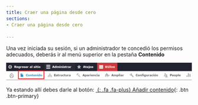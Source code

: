 ```yaml
---
title: Craer una página desde cero
sections:
- Craer una página desde cero

---
```


Una vez iniciada su sesión, si un administrador te concedió los permisos adecuados, deberás ir al menú superior en la pestaña **Contenido**

<a href="assets/images/pagina/img_1.jpg" data-magnify="gallery" class="mask">
    <img class="img-responsive rounded" src="assets/images/pagina/img_1.jpg" alt="Menú" />
</a>

Ya estando allí debes darle al botón: 
[*&nbsp;*{: .fa .fa-plus} Añadir contenido](){: .btn .btn-primary}


